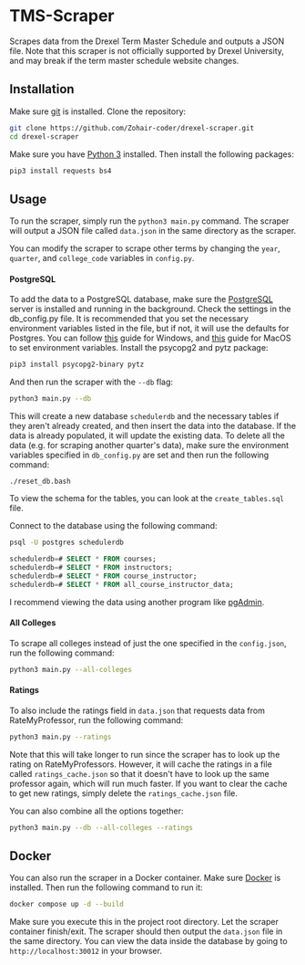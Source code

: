 # TMS-Scraper

Scrapes data from the Drexel Term Master Schedule and outputs a JSON file. Note that this scraper is not officially supported by Drexel University, and may break if the term master schedule website changes.

## Installation

Make sure [git](https://git-scm.com/downloads) is installed. Clone the repository:

```bash
git clone https://github.com/Zohair-coder/drexel-scraper.git
cd drexel-scraper
```

Make sure you have [Python 3](https://www.python.org/downloads/) installed. Then install the following packages:

```bash
pip3 install requests bs4
```

## Usage

To run the scraper, simply run the `python3 main.py` command. The scraper will output a JSON file called `data.json` in the same directory as the scraper.

You can modify the scraper to scrape other terms by changing the `year`, `quarter`, and `college_code` variables in `config.py`.

#### PostgreSQL

To add the data to a PostgreSQL database, make sure the [PostgreSQL](https://www.postgresql.org/download/) server is installed and running in the background. Check the settings in the db_config.py file. It is recommended that you set the necessary environment variables listed in the file, but if not, it will use the defaults for Postgres. You can follow [this](https://phoenixnap.com/kb/windows-set-environment-variable) guide for Windows, and [this](https://phoenixnap.com/kb/set-environment-variable-mac) guide for MacOS to set environment variables. Install the psycopg2 and pytz package:

```bash
pip3 install psycopg2-binary pytz
```

And then run the scraper with the `--db` flag:

```bash
python3 main.py --db
```

This will create a new database `schedulerdb` and the necessary tables if they aren't already created, and then insert the data into the database. If the data is already populated, it will update the existing data. To delete all the data (e.g. for scraping another quarter's data), make sure the environment variables specified in `db_config.py` are set and then run the following command:

```
./reset_db.bash
```

To view the schema for the tables, you can look at the `create_tables.sql` file.

Connect to the database using the following command:

```bash
psql -U postgres schedulerdb
```

```sql
schedulerdb=# SELECT * FROM courses;
schedulerdb=# SELECT * FROM instructors;
schedulerdb=# SELECT * FROM course_instructor;
schedulerdb=# SELECT * FROM all_course_instructor_data;
```

I recommend viewing the data using another program like [pgAdmin](https://www.pgadmin.org/download/).

#### All Colleges

To scrape all colleges instead of just the one specified in the `config.json`, run the following command:

```bash
python3 main.py --all-colleges
```

#### Ratings

To also include the ratings field in `data.json` that requests data from RateMyProfessor, run the following command:

```bash
python3 main.py --ratings
```

Note that this will take longer to run since the scraper has to look up the rating on RateMyProfessors. However, it will cache the ratings in a file called `ratings_cache.json` so that it doesn't have to look up the same professor again, which will run much faster. If you want to clear the cache to get new ratings, simply delete the `ratings_cache.json` file.

You can also combine all the options together:

```bash
python3 main.py --db --all-colleges --ratings
```

## Docker

You can also run the scraper in a Docker container. Make sure [Docker](https://docs.docker.com/get-docker/) is installed. Then run the following command to run it:

```bash
docker compose up -d --build
```

Make sure you execute this in the project root directory. Let the scraper container finish/exit. The scraper should then output the `data.json` file in the same directory. You can view the data inside the database by going to `http://localhost:30012` in your browser.
